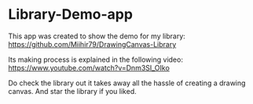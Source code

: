# Library-Demo-app

This app was created to show the demo for my library: https://github.com/Miihir79/DrawingCanvas-Library

Its making process is explained in the following video: https://www.youtube.com/watch?v=Dnm3SI_OIko

Do check the library out it takes away all the hassle of creating a drawing canvas. And star the library if you liked.
